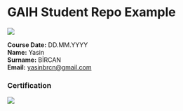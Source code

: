 # GAIH Student Repo Example
![](img/logo.png)

**Course Date:** DD.MM.YYYY  
**Name:** Yasin  
**Surname:** BİRCAN  
**Email:** yasinbrcn@gmail.com 

### Certification
![](img/certificate_ex.png)

